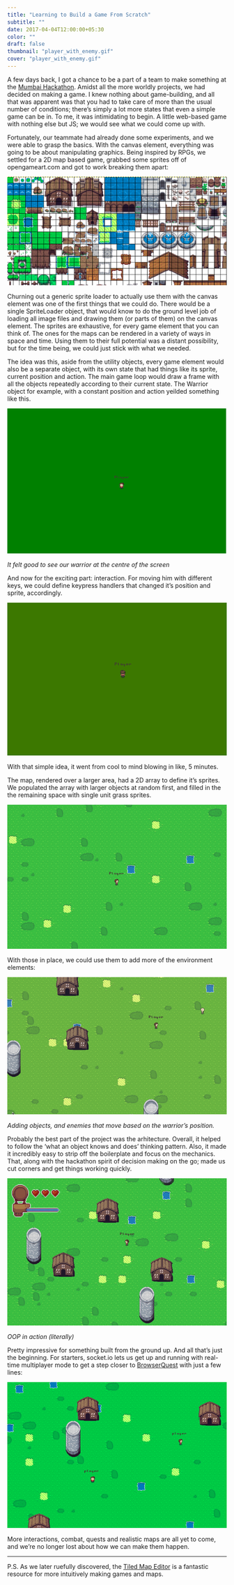 ```yaml
---
title: "Learning to Build a Game From Scratch"
subtitle: ""
date: 2017-04-04T12:00:00+05:30
color: ""
draft: false
thumbnail: "player_with_enemy.gif"
cover: "player_with_enemy.gif"
---
```




A few days back, I got a chance to be a part of a team to make something at the [Mumbai Hackathon](https://mumbaihackathon.in). Amidst all the more worldly projects, we had decided on making a game. <!--more--> I knew nothing about game-building, and all that was apparent was that you had to take care of more than the usual number of conditions; there’s simply a lot more states that even a simple game can be in. To me, it was intimidating to begin. A little web-based game with nothing  else but JS; we would see what we could come up with.



Fortunately, our teammate had already done some experiments, and we were able to  grasp the basics. With the canvas element, everything was going to be  about manipulating graphics. Being inspired by RPGs, we settled for a 2D map based game, grabbed some sprites off of opengameart.com and got to  work breaking them apart:

![Sprites](sprites.png)

Churning out a generic sprite loader to actually use them with the canvas  element was one of the first things that we could do. There would be a  single SpriteLoader object, that would know to do the ground level job  of loading all image files and drawing them (or parts of them) on the  canvas element. The sprites are exhaustive, for every game element that  you can think of. The ones for the maps can be rendered in a variety of  ways in space and time. Using them to their full potential was a distant possibility, but for the time being, we could just stick with what we  needed.

The idea was this, aside from the utility objects, every game element would also be a separate object, with its own state that had things like its  sprite, current position and action. The main game loop would draw a  frame with all the objects repeatedly according to their current state.  The Warrior object for example, with a constant position and action  yeilded something like this.

![Player](player.png)

*It felt good to see our warrior at the centre of the screen*

And now for the exciting part: interaction. For moving him with different  keys, we could define keypress handlers that changed it’s position and  sprite, accordingly.

![Player moving](player_moving.gif)

With that simple idea, it went from cool to mind blowing in like, 5 minutes.

The map, rendered over a larger area, had a 2D array to define it’s  sprites. We populated the array with larger objects at random first, and filled in the the remaining space with single unit grass sprites.

![Map V1](map_v1.png)

With those in place, we could use them to add more of the environment elements:

![player with enemy](player_with_enemy.gif)

*Adding objects, and enemies that move based on the warrior’s position.*

Probably the best part of the project was the arhitecture. Overall, it helped to follow the ‘what an object knows and does’ thinking pattern. Also, it  made it incredibly easy to strip off the boilerplate and focus on the  mechanics. That, along with the hackathon spirit of decision making on  the go; made us cut corners and get things working quickly.

![Health bar and lives](health_bar_and_lives.png)

*OOP in action (literally)*

Pretty impressive for something built from the ground up. And all that’s just  the beginning. For starters, socket.io lets us get up and running with  real-time multiplayer mode to get a step closer to [BrowserQuest](http://browserquest.mozilla.org) with just a few lines:

![2 players on map](2_players_on_map.png)

More interactions, combat, quests and realistic maps are all yet to come,  and we’re no longer lost about how we can make them happen.



___

P.S. As we later ruefully discovered, the [Tiled Map Editor](https://www.mapeditor.org/) is a fantastic resource for more intuitively making games and maps.

